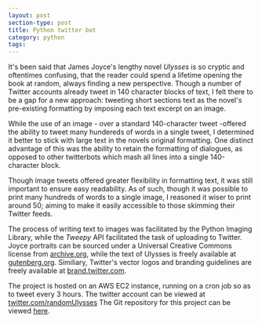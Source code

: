 ```yaml
---
layout: post
section-type: post
title: Python twitter bot
category: python 
tags: 
---
```

It's been said that James Joyce's lengthy novel *Ulysses* is so cryptic and oftentimes confusing, that the reader could spend a lifetime opening the book at random, always finding a new perspective. Though a number of Twitter accounts already tweet in 140 character blocks of text, I felt there to be a gap for a new approach: tweeting short sections text as the novel's pre-existing formatting by imposing each text excerpt on an image.	

While the use of an image - over a standard 140-character tweet -offered the ability to tweet many hundereds of words in a single tweet, I determined it better to stick with large text in the novels original formatting. One distinct advantage of this was the ability to retain the formatting of dialogues, as opposed to other twitterbots which mash all lines into a single 140-character block.

Though image tweets offered greater flexibility in formatting text, it was still important to ensure easy readability. As of such, though it was possible to print many hundreds of words to a single image, I reasoned it wiser to print around 50; aiming to make it easily accessible to those skimming their Twitter feeds.

The process of writing text to images was facilitated by the Python Imaging Library, while the *Tweepy* API facilitated the task of uploading to Twitter.
Joyce portraits can be sourced under a Universal Creative Commons license from [archive.org](https://archive.org/details/JamesJoyceVariousPhotos), while the text of Ulysses is freely available at [gutenberg.org](http://www.gutenberg.org/ebooks/4300). Similiary, Twitter's vector logos and branding guidelines are freely available at [brand.twitter.com](https://brand.twitter.com/).

The project is hosted on an AWS EC2 instance, running on a cron job so as to tweet every 3 hours.
The twitter account can be viewed at [twitter.com/randomUlysses](https://twitter.com/randomUlysses)
The Git repository for this project can be viewed [here](https://github.com/oisinBates/JamesJoyceUlyssesTwitterBot).
